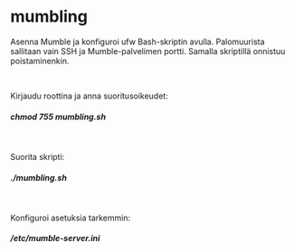 # mumbling

Asenna Mumble ja konfiguroi ufw Bash-skriptin avulla. Palomuurista sallitaan vain SSH ja Mumble-palvelimen portti. Samalla skriptillä onnistuu poistaminenkin.

</br>

Kirjaudu roottina ja anna suoritusoikeudet:
##### chmod 755 mumbling.sh

</br>

Suorita skripti:
##### ./mumbling.sh

</br>

Konfiguroi asetuksia tarkemmin:
##### /etc/mumble-server.ini
